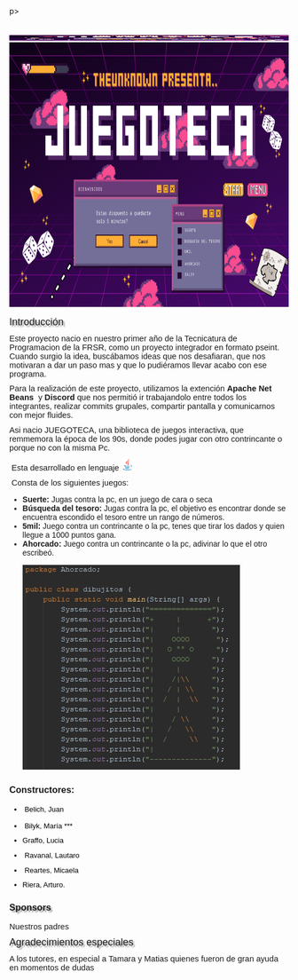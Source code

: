p><img src="https://user-images.githubusercontent.com/73097560/115834477-dbab4500-a447-11eb-908a-139a6edaec5c.gif" width="1000" height="10"></p>
<p><img src="/imagenes/imagen1.png" width="1000" height="10"><img src="/imagenes/imagen1.png" width="998" height="477"><br></p>

<p style='margin-top:0cm;margin-right:0cm;margin-bottom:8.0pt;margin-left:0cm;font-size:11.0pt;font-family:"Calibri",sans-serif;'><span style="font-family: Impact, Charcoal, sans-serif; font-size: 18px; text-shadow: rgba(136, 136, 136, 0.8) 3px 3px 2px;">Introducci&oacute;n</span></p>
<p style='margin-top:0cm;margin-right:0cm;margin-bottom:8.0pt;margin-left:0cm;font-size:11.0pt;font-family:"Calibri",sans-serif;'><span style="font-family: Helvetica;">Este proyecto nacio en nuestro primer a&ntilde;o de la Tecnicatura de Programacion de la FRSR, como un proyecto integrador en formato pseint. Cuando surgio la idea, busc&aacute;bamos ideas que nos desafiaran, que nos motivaran a dar un paso mas y que lo pudi&eacute;ramos llevar acabo con ese programa.</span></p>
<p style='margin-top:0cm;margin-right:0cm;margin-bottom:8.0pt;margin-left:0cm;font-size:11.0pt;font-family:"Calibri",sans-serif;'><span style="font-family: Helvetica;">Para la realizaci&oacute;n de este proyecto, utilizamos la extenci&oacute;n <strong>Apache Net Beans</strong>&nbsp; y <strong>D</strong><strong>iscord</strong> que nos permiti&oacute; ir trabajandolo entre todos los integrantes, realizar commits grupales, compartir pantalla y comunicarnos con mejor fluides.</span></p>
<p style='margin-top:0cm;margin-right:0cm;margin-bottom:8.0pt;margin-left:0cm;font-size:11.0pt;font-family:"Calibri",sans-serif;'><span style="font-family: Helvetica;">Asi nacio JUEGOTECA, una biblioteca de juegos interactiva, que remmemora la &eacute;poca de los 90s, donde podes jugar con otro contrincante o porque no con la misma Pc.</span></p>
<p style='margin-top:0cm;margin-right:0cm;margin-bottom:8.0pt;margin-left:0cm;font-size:11.0pt;font-family:"Calibri",sans-serif;'><span style="font-family: Helvetica;">&nbsp;Esta desarrollado en lenguaje</span> <a href="https://www.java.com/" target="_blank" rel="noreferrer" style="text-align: -webkit-center;color: rgb(255, 255, 255);background-color: rgb(255, 255, 255);font-size: medium;"><img src="https://raw.githubusercontent.com/devicons/devicon/master/icons/java/java-original.svg" alt="java" style="width: 22px;" width="22"></a></p>
<p style='margin-top:0cm;margin-right:0cm;margin-bottom:8.0pt;margin-left:0cm;font-size:11.0pt;font-family:"Calibri",sans-serif;'><span style="font-family: Helvetica;">&nbsp;Consta de los siguientes juegos:</span></p>
<ul style="list-style-type: disc;">
    <li style="font-family: Helvetica;"><strong>Suerte:</strong> Jugas contra la  pc, en un juego de cara o seca</li>
    <li style="font-family: Helvetica;"><strong>B&uacute;squeda del tesoro:</strong> Jugas contra la pc, el objetivo es encontrar donde se encuentra escondido el tesoro entre un rango de  n&uacute;meros.</li>
    <li style="font-family: Helvetica;"><strong>5mil:</strong> Juego contra un contrincante o la pc, tenes que tirar los dados y quien llegue a 1000 puntos gana.</li>
    <li style="font-family: Helvetica;"><strong>Ahorcado:</strong> Juego contra un contrincante o la pc, adivinar lo que el otro escribe&oacute;.</li>
<p><img src="/imagenes/imagen2.jpg" width="392" height="369"><br></p>
</ul>
<h3 align="center" style="text-align: left;"><span style="font-family: Impact, Charcoal, sans-serif;">Constructores:</span></h3>
<ul>
    <li style="margin-top: 0cm; margin-right: 0cm; margin-bottom: 8pt; font-size: 11pt; font-family: Calibri, sans-serif;"><span style="font-size: 13px; color: rgb(0, 0, 0);">&nbsp;Belich, Juan</span></li>
</ul>
<ul style="list-style-type: disc;">
    <li style="margin-top: 0cm; margin-right: 0cm; margin-bottom: 8pt; font-size: 11pt; font-family: Calibri, sans-serif;"><span style="font-size: 13px; color: rgb(0, 0, 0);">&nbsp;Bilyk, Mar&iacute;a *** &nbsp;</span></li>
    <li style="margin-top: 0cm; margin-right: 0cm; margin-bottom: 8pt; font-size: 11pt; font-family: Calibri, sans-serif;"><span style="font-size: 13px; color: rgb(0, 0, 0);">Graffo, Lucia</span></li>
    <li style="margin-top: 0cm; margin-right: 0cm; margin-bottom: 8pt; font-size: 11pt; font-family: Calibri, sans-serif;"><span style="font-size: 13px; color: rgb(0, 0, 0);">&nbsp;Ravanal, Lautaro</span></li>
    <li style="margin-top: 0cm; margin-right: 0cm; margin-bottom: 8pt; font-size: 11pt; font-family: Calibri, sans-serif;"><span style="font-size: 13px; color: rgb(0, 0, 0);">&nbsp;Reartes, Micaela</span></li>
    <li style="margin-top: 0cm; margin-right: 0cm; margin-bottom: 8pt; font-size: 11pt; font-family: Calibri, sans-serif;"><span style="font-size: 13px; color: rgb(0, 0, 0);">Riera, Arturo.</span></li>
</ul>
<h3 align="center" style="text-align: left;"><span style="font-family: Impact, Charcoal, sans-serif; text-shadow: rgba(136, 136, 136, 0.8) 3px 3px 2px;">Sponsors</span></h3>
<p style='margin-top:0cm;margin-right:0cm;margin-bottom:8.0pt;margin-left:0cm;font-size:11.0pt;font-family:"Calibri",sans-serif;'><span style="font-family: Helvetica;">Nuestros padres</span></p>
<p style='margin-top:0cm;margin-right:0cm;margin-bottom:8.0pt;margin-left:0cm;font-size:11.0pt;font-family:"Calibri",sans-serif;'><span style="font-family: Impact, Charcoal, sans-serif; text-shadow: rgba(136, 136, 136, 0.8) 3px 3px 2px; font-size: 18px;">Agradecimientos especiales&nbsp;</span></p>
<p style='margin-top:0cm;margin-right:0cm;margin-bottom:8.0pt;margin-left:0cm;font-size:11.0pt;font-family:"Calibri",sans-serif;'>A los  tutores, en especial a Tamara y Matias quienes fueron de gran ayuda en momentos de dudas<a href="https://www.java.com" target="_blank" rel="noreferrer"></a></p>
<p><img src="https://user-images.githubusercontent.com/73097560/115834477-dbab4500-a447-11eb-908a-139a6edaec5c.gif" width="1000" height="10"><br></p>
